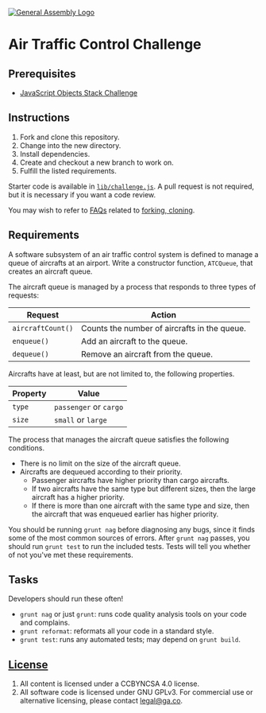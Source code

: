 [![General Assembly Logo](https://camo.githubusercontent.com/1a91b05b8f4d44b5bbfb83abac2b0996d8e26c92/687474703a2f2f692e696d6775722e636f6d2f6b6538555354712e706e67)](https://generalassemb.ly/education/web-development-immersive)

# Air Traffic Control Challenge

## Prerequisites

-   [JavaScript Objects Stack Challenge](https://github.com/ga-wdi-boston/js-objects-stack-challenge)

## Instructions

1.  Fork and clone this repository.
1.  Change into the new directory.
1.  Install dependencies.
1.  Create and checkout a new branch to work on.
1.  Fulfill the listed requirements.

Starter code is available in [`lib/challenge.js`](lib/challenge.js). A pull
request is not required, but it is necessary if you want a code review.

You may wish to refer to [FAQs](https://github.com/ga-wdi-boston/meta/wiki/)
related to [forking,
cloning](https://github.com/ga-wdi-boston/meta/wiki/ForkAndClone).

## Requirements

A software subsystem of an air traffic control system is defined to manage a
queue of aircrafts at an airport. Write a constructor function, `ATCQueue`,
that creates an aircraft queue.

The aircraft queue is managed by a process that responds to three types of
requests:

| Request | Action |
| --- | --- |
| `aircraftCount()` | Counts the number of aircrafts in the queue. |
| `enqueue()` | Add an aircraft to the queue. |
| `dequeue()` | Remove an aircraft from the queue. |

Aircrafts have at least, but are not limited to, the following properties.

| Property | Value |
| --- | --- |
| `type` | `passenger` or `cargo` |
| `size` | `small` or `large` |

The process that manages the aircraft queue satisfies the following conditions.
-   There is no limit on the size of the aircraft queue.
-   Aircrafts are dequeued according to their priority.
    -   Passenger aircrafts have higher priority than cargo aircrafts.
    -   If two aircrafts have the same type but different sizes, then the large
        aircraft has a higher priority.
    -   If there is more than one aircraft with the same type and size, then the
        aircraft that was enqueued earlier has higher priority.

You should be running `grunt nag` before diagnosing any bugs, since it finds
some of the most common sources of errors. After `grunt nag` passes, you should
run `grunt test` to run the included tests. Tests will tell you whether of not
you've met these requirements.

## Tasks

Developers should run these often!

-   `grunt nag` or just `grunt`: runs code quality analysis tools on your code
    and complains.
-   `grunt reformat`: reformats all your code in a standard style.
-   `grunt test`: runs any automated tests; may depend on `grunt build`.

## [License](LICENSE)

1.  All content is licensed under a CC­BY­NC­SA 4.0 license.
1.  All software code is licensed under GNU GPLv3. For commercial use or
    alternative licensing, please contact legal@ga.co.
